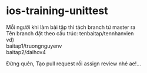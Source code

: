 # ios-training-unittest

Mỗi người khi làm bài tập thì tách branch từ master ra 
<br/>
Tên branch đặt theo cấu trúc: tenbaitap/tennhanvien
<br/>
vd)<br/> 
<t/>baitap1/truongnguyenv<br/>
<t/>baitap2/daihov4
    
Đừng quên, Tạo pull request rồi assign review nhé ae!...
 
